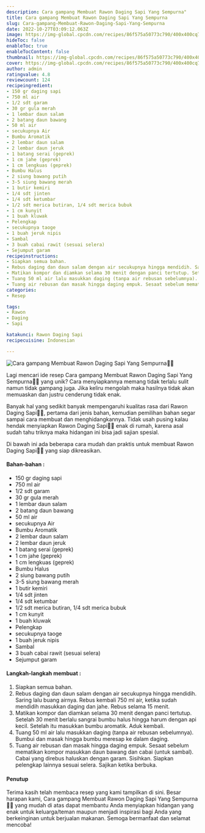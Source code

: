 ```yaml
---
description: Cara gampang Membuat Rawon Daging Sapi Yang Sempurna"
title: Cara gampang Membuat Rawon Daging Sapi Yang Sempurna
slug: Cara-gampang-Membuat-Rawon-Daging-Sapi-Yang-Sempurna
date: 2022-10-27T03:09:12.063Z
image: https://img-global.cpcdn.com/recipes/86f575a50773c790/400x400cq70/photo.jpg
hideToc: false
enableToc: true
enableTocContent: false
thumbnail: https://img-global.cpcdn.com/recipes/86f575a50773c790/400x400cq70/photo.jpg
cover: https://img-global.cpcdn.com/recipes/86f575a50773c790/400x400cq70/photo.jpg
author: admin
ratingvalue: 4.8
reviewcount: 124
recipeingredient:
- 150 gr daging sapi
- 750 ml air
- 1/2 sdt garam
- 30 gr gula merah
- 1 lembar daun salam
- 2 batang daun bawang
- 50 ml air
- secukupnya Air
- Bumbu Aromatik
- 2 lembar daun salam
- 2 lembar daun jeruk
- 1 batang serai (geprek)
- 1 cm jahe (geprek)
- 1 cm lengkuas (geprek)
- Bumbu Halus
- 2 siung bawang putih
- 3-5 siung bawang merah
- 1 butir kemiri
- 1/4 sdt jinten
- 1/4 sdt ketumbar
- 1/2 sdt merica butiran, 1/4 sdt merica bubuk
- 1 cm kunyit
- 1 buah kluwak
- Pelengkap
- secukupnya taoge
- 1 buah jeruk nipis
- Sambal
- 3 buah cabai rawit (sesuai selera)
- Sejumput garam
recipeinstructions:
- Siapkan semua bahan.
- Rebus daging dan daun salam dengan air secukupnya hingga mendidih. Saring lalu buang airnya. Rebus kembali 750 ml air, ketika sudah mendidih masukkan daging dan jahe. Rebus selama 15 menit.
- Matikan kompor dan diamkan selama 30 menit dengan panci tertutup. Setelah 30 menit berlalu sangrai bumbu halus hingga harum dengan api kecil. Setelah itu masukkan bumbu aromatik. Aduk kembali.
- Tuang 50 ml air lalu masukkan daging (tanpa air rebusan sebelumnya). Bumbui dan masak hingga bumbu meresap ke dalam daging.
- Tuang air rebusan dan masak hingga daging empuk. Sesaat sebelum mematikan kompor masukkan daun bawang dan cabai (untuk sambal). Cabai yang direbus haluskan dengan garam. Sisihkan. Siapkan pelengkap lainnya sesuai selera. Sajikan ketika berbuka.
categories:
- Resep

tags:
- Rawon
- Daging
- Sapi

katakunci: Rawon Daging Sapi
recipecuisine: Indonesian

---
```


![Cara gampang Membuat Rawon Daging Sapi Yang Sempurna👩‍🍳](https://img-global.cpcdn.com/recipes/86f575a50773c790/400x400cq70/photo.jpg)

Lagi mencari ide resep Cara gampang Membuat Rawon Daging Sapi Yang Sempurna👩‍🍳 yang unik? Cara menyiapkannya memang tidak terlalu sulit namun tidak gampang juga. Jika keliru mengolah maka hasilnya tidak akan memuaskan dan justru cenderung tidak enak.

Banyak hal yang sedikit banyak mempengaruhi kualitas rasa dari Rawon Daging Sapi👩‍🍳, pertama dari jenis bahan, kemudian pemilihan bahan segar sampai cara membuat dan menghidangkannya. Tidak usah pusing kalau hendak menyiapkan Rawon Daging Sapi👩‍🍳 enak di rumah, karena asal sudah tahu triknya maka hidangan ini bisa jadi sajian spesial.

Di bawah ini ada beberapa cara mudah dan praktis untuk membuat Rawon Daging Sapi👩‍🍳 yang siap dikreasikan.

<!--inarticleads1-->

#### Bahan-bahan :

- 150 gr daging sapi
- 750 ml air
- 1/2 sdt garam
- 30 gr gula merah
- 1 lembar daun salam
- 2 batang daun bawang
- 50 ml air
- secukupnya Air
- Bumbu Aromatik
- 2 lembar daun salam
- 2 lembar daun jeruk
- 1 batang serai (geprek)
- 1 cm jahe (geprek)
- 1 cm lengkuas (geprek)
- Bumbu Halus
- 2 siung bawang putih
- 3-5 siung bawang merah
- 1 butir kemiri
- 1/4 sdt jinten
- 1/4 sdt ketumbar
- 1/2 sdt merica butiran, 1/4 sdt merica bubuk
- 1 cm kunyit
- 1 buah kluwak
- Pelengkap
- secukupnya taoge
- 1 buah jeruk nipis
- Sambal
- 3 buah cabai rawit (sesuai selera)
- Sejumput garam

<!--inarticleads2-->

#### Langkah-langkah membuat :

1. Siapkan semua bahan.
1. Rebus daging dan daun salam dengan air secukupnya hingga mendidih. Saring lalu buang airnya. Rebus kembali 750 ml air, ketika sudah mendidih masukkan daging dan jahe. Rebus selama 15 menit.
1. Matikan kompor dan diamkan selama 30 menit dengan panci tertutup. Setelah 30 menit berlalu sangrai bumbu halus hingga harum dengan api kecil. Setelah itu masukkan bumbu aromatik. Aduk kembali.
1. Tuang 50 ml air lalu masukkan daging (tanpa air rebusan sebelumnya). Bumbui dan masak hingga bumbu meresap ke dalam daging.
1. Tuang air rebusan dan masak hingga daging empuk. Sesaat sebelum mematikan kompor masukkan daun bawang dan cabai (untuk sambal). Cabai yang direbus haluskan dengan garam. Sisihkan. Siapkan pelengkap lainnya sesuai selera. Sajikan ketika berbuka.

#### Penutup

Terima kasih telah membaca resep yang kami tampilkan di sini. Besar harapan kami, Cara gampang Membuat Rawon Daging Sapi Yang Sempurna👩‍🍳 yang mudah di atas dapat membantu Anda menyiapkan hidangan yang enak untuk keluarga/teman maupun menjadi inspirasi bagi Anda yang berkeinginan untuk berjualan makanan. Semoga bermanfaat dan selamat mencoba!